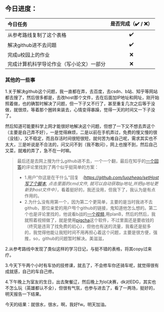 ## 今日进度：



| 今日任务                                 | 是否完成（✔️ / ❌） |
| :--------------------------------------- | :---------------: |
| 从参考路线复制了这个表格                 |         ✔️         |
| 解决github进不去问题                     |         ✔️         |
| 完成u校园上的作业                        |         ❌         |
| 完成计算机科学导论作业（写小论文）一部分 |         ❌         |





### 其他的一些事

1.关于解决github这个问题，我一直都在弄，去百度，去csdn、b站、知乎等网站都去搜了，然后很多都是，去改host那个文件，去在后面加IP地址和网址，刚开始照着做，也的确暂时解决了问题，但一下子又不行了，甚至重复几次之后等于没做，就很烦，等着那个圈转来装去，心情变得暴躁，觉得一天的时间又一下子没了。

然后知道可能要科学上网才能很好地解决这个问题，但想了一下又不想去弄这个（主要是自己弄不好），一是觉得麻烦，二是以前在手机弄过，免费的慢又慢的很（没钱），又不稳定，而且存活时间很短很短，就何苦为难自己呢，需求其实也不太大，三是听说是不合法的，问又问不到（我不敢问），网上也搜不到，然后自己又菜，就难的弄了，急不在一时嘛。

> 最后还是去网上搜为什么github进不去，一个一个翻，最后在知乎的[一个回答](https://zhuanlan.zhihu.com/p/158938544 "解决Github打不开问题")的评论里找到了两个似乎挺简单的方案：
>
> - 1.用户"你这是在干什么"回复 *（https://github.com/luozheao/setHost写了个脚本, 点击里面的cmd文件, 就可以自动获取ip地址,并把ip地址更新到host文件中）*，看着挺好的，我还没用，但我下了，我认为是有点作用的。  
> - 2.为什么没有用第一个，因为第二个更简单，主要的是当时我进不去github，那位亲爱的用户甩个github的链接，鬼知道他怎么想的。第二个也是评论里找的，他说看b战的[一个视频](https://www.bilibili.com/video/BV1LZ4y1N7KQ "如何将你的github提速500倍 高达10M/S解决Git Clone慢等问题"),用planB，然后的然后，我就照着视频做了，就是使用[pigcha](pigcha.com "pigcha下载地址")这个软件，不过里面还是要收钱的（终究是违背了找免费的初心），但他也有送的流量，我看还是挺多的，我觉得他能让我短时间不用再担心着这个问题，主要是很方便，强推，so，github的问题暂时解决。美滋滋，

2.从参考路线中发现了类似这样的学习日记，与挺不错的表格，将其copy过来疗。

3.今天下午两个小时有车协的技修课，就去了，不会修车你还骑车呢，就觉得很有成就感，自己的车自己修。

4.下午晚上为室友的生日，出去聚餐辽，然后晚上为lol决赛，dk对EDG，其实也不怎么玩（英雄都认不全），但很有气氛，也参与进去了，看了一两场，挺好的，明天报告一下结果。

今天的结果：就很水，很水，啊，我好fw。明天加油。

